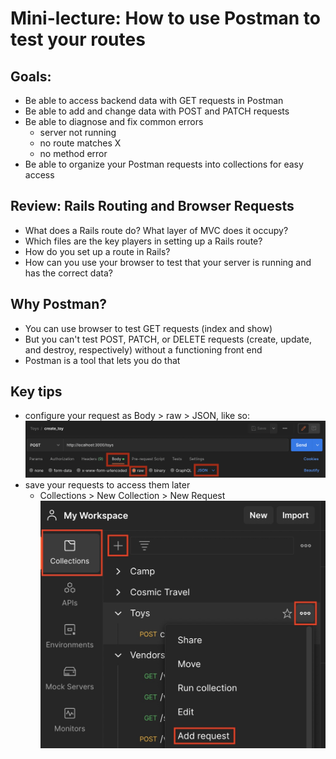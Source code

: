 # Mini-lecture: How to use Postman to test your routes

## Goals:
- Be able to access backend data with GET requests in Postman
- Be able to add and change data with POST and PATCH requests
- Be able to diagnose and fix common errors
  - server not running
  - no route matches X
  - no method error
- Be able to organize your Postman requests into collections for easy access

## Review: Rails Routing and Browser Requests
- What does a Rails route do? What layer of MVC does it occupy?
- Which files are the key players in setting up a Rails route?
- How do you set up a route in Rails?
- How can you use your browser to test that your server is running and has the correct data?

## Why Postman?
- You can use browser to test GET requests (index and show)
- But you can't test POST, PATCH, or DELETE requests (create, update, and destroy, respectively) without a functioning front end
- Postman is a tool that lets you do that

## Key tips
- configure your request as Body > raw > JSON, like so:
![screenshot highlighting the request config options: Body, raw, JSON](screenshots/postman-request-config.jpg)
- save your requests to access them later 
  - Collections > New Collection > New Request
![screenshot highlighting the steps to create a new Postman request](screenshots/postman-organize-requests.jpg)